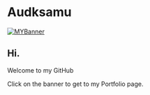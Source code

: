 # Audksamu
[![MYBanner](./assets/Banner.png)](https://6478efe4e3d86807b4a42021--classy-pudding-1794b1.netlify.app/)

## Hi.

Welcome to my GitHub

Click on the banner to get to my Portfolio page.



